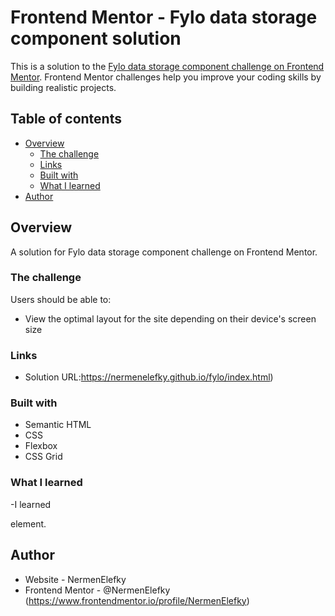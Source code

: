# Frontend Mentor - Fylo data storage component solution

This is a solution to the [Fylo data storage component challenge on Frontend Mentor](https://www.frontendmentor.io/challenges/fylo-data-storage-component-1dZPRbV5n). Frontend Mentor challenges help you improve your coding skills by building realistic projects. 

## Table of contents

- [Overview](#overview)
  - [The challenge](#the-challenge)
  - [Links](#links)
  - [Built with](#built-with)
  - [What I learned](#what-i-learned)
- [Author](#author)
## Overview
A solution for Fylo data storage component challenge on Frontend Mentor.
### The challenge

Users should be able to:

- View the optimal layout for the site depending on their device's screen size


### Links

- Solution URL:https://nermenelefky.github.io/fylo/index.html)

### Built with

- Semantic HTML
- CSS
- Flexbox
- CSS Grid

### What I learned

-I learned <main> element.

## Author

- Website - NermenElefky
- Frontend Mentor - @NermenElefky (https://www.frontendmentor.io/profile/NermenElefky)

